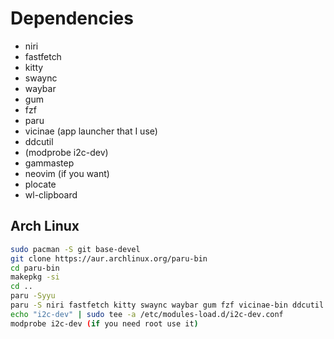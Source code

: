 # Dependencies

- niri
- fastfetch
- kitty
- swaync
- waybar
- gum
- fzf
- paru
- vicinae (app launcher that I use)
- ddcutil
- (modprobe i2c-dev)
- gammastep
- neovim (if you want)
- plocate
- wl-clipboard

## Arch Linux
```bash
sudo pacman -S git base-devel
git clone https://aur.archlinux.org/paru-bin
cd paru-bin
makepkg -si
cd ..
paru -Syyu
paru -S niri fastfetch kitty swaync waybar gum fzf vicinae-bin ddcutil gammastep neovim plocate wl-clipboard
echo "i2c-dev" | sudo tee -a /etc/modules-load.d/i2c-dev.conf
modprobe i2c-dev (if you need root use it)
```
